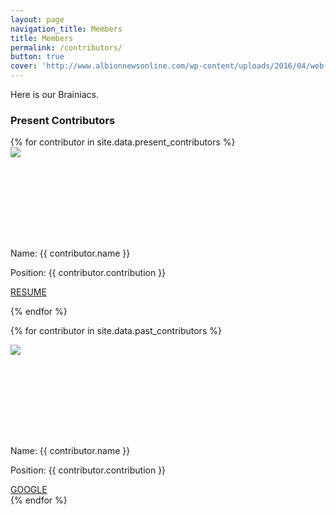 ```yaml
---
layout: page
navigation_title: Members
title: Members
permalink: /contributors/
button: true
cover: 'http://www.albionnewsonline.com/wp-content/uploads/2016/04/web-4-6-Teammates-logo.jpg'
---
```


Here is our Brainiacs.

<h3>Present Contributors</h3>
<div class="contributors_wrapper">
{% for contributor in site.data.present_contributors %}
<div class="contributors">

<div class="pic" style="height: 130px; width: 130px">
<img src="{{ contributor.photo }}"></div><br>
<p class="name">Name: {{ contributor.name }}</p>
<p class="contribution">Position: {{ contributor.contribution }}</p>
<p class="name"><a href="{{ contributor.resume }}" target="_blank">RESUME</a></p>

</div>

{% endfor %}
</div>
<div class="contributors_wrapper">
{% for contributor in site.data.past_contributors %}
<div class="contributors">

<div class="pic" style="height: 130px; width: 130px">

<img src="{{ contributor.photo }}"></div><br>

<p class="name">Name: {{ contributor.name }}</p>
<p class="contribution">Position: {{ contributor.contribution }}</p>
<a href="http://www.google.com/" target="_blank">GOOGLE</a>
</div>
{% endfor %}
</div>
